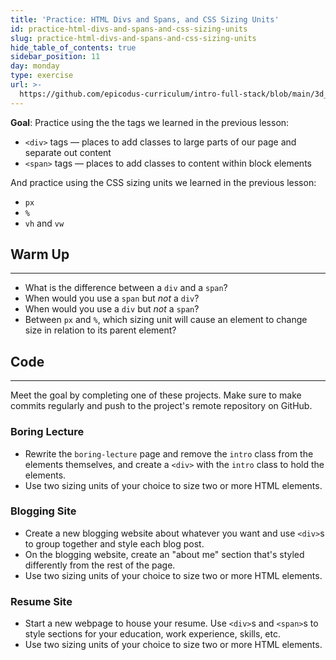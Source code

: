 ```yaml
---
title: 'Practice: HTML Divs and Spans, and CSS Sizing Units'
id: practice-html-divs-and-spans-and-css-sizing-units
slug: practice-html-divs-and-spans-and-css-sizing-units
hide_table_of_contents: true
sidebar_position: 11
day: monday
type: exercise
url: >-
  https://github.com/epicodus-curriculum/intro-full-stack/blob/main/3d_classwork_practice_divs_and_spans.md
---
```


**Goal**: Practice using the the tags we learned in the previous lesson:

* `<div>` tags — places to add classes to large parts of our page and separate out content
* `<span>` tags — places to add classes to content within block elements

And practice using the CSS sizing units we learned in the previous lesson:

* `px`
* `%`
* `vh` and `vw`

## Warm Up
<hr />

* What is the difference between a `div` and a `span`?
* When would you use a `span` but _not_ a `div`?
* When would you use a `div` but _not_ a `span`?
* Between `px` and `%`, which sizing unit will cause an element to change size in relation to its parent element? 

## Code
<hr />

Meet the goal by completing one of these projects. Make sure to make commits regularly and push to the project's remote repository on GitHub.

### Boring Lecture

* Rewrite the `boring-lecture` page and remove the `intro` class from the elements themselves, and create a `<div>` with the `intro` class to hold the elements.
* Use two sizing units of your choice to size two or more HTML elements.

### Blogging Site

* Create a new blogging website about whatever you want and use `<div>`s to group together and style each blog post.
* On the blogging website, create an "about me" section that's styled differently from the rest of the page.
* Use two sizing units of your choice to size two or more HTML elements.

### Resume Site

* Start a new webpage to house your resume. Use `<div>`s and `<span>`s to style sections for your education, work experience, skills, etc.
* Use two sizing units of your choice to size two or more HTML elements.

